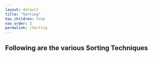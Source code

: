 ```yaml
---
layout: default
title: "Sorting"
has_children: true
nav_order: 3
permalink: /Sorting
---
```


## Following are the various Sorting Techniques
